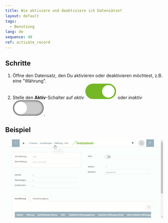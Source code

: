 ```yaml
---
title: Wie aktiviere und deaktiviere ich Datensätze?
layout: default
tags:
  - Benutzung
lang: de
sequence: 40
ref: activate_record
---
```


## Schritte

1. Öffne den Datensatz, den Du aktivieren oder deaktivieren möchtest, z.B. eine "Währung".
1. Stelle den **Aktiv**-Schalter auf *aktiv* ![](assets/active_switch_on.png) oder *inaktiv* ![](assets/active_switch_off.png).

## Beispiel
![](assets/Datensatz_aktivieren.gif)
